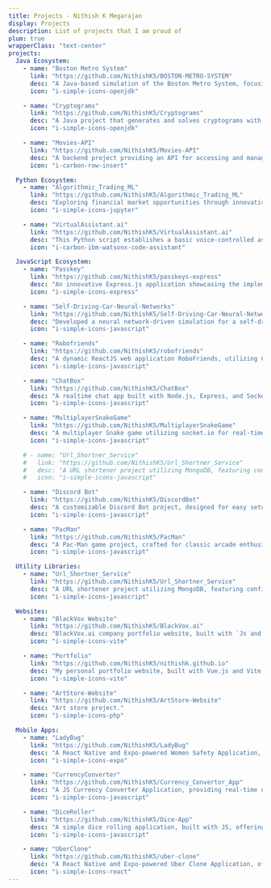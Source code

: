 ```yaml
---
title: Projects - Nithish K Megarajan
display: Projects
description: List of projects that I am proud of
plum: true
wrapperClass: "text-center"
projects:
  Java Ecosystem:
    - name: "Boston Metro System"
      link: "https://github.com/NithishK5/BOSTON-METRO-SYSTEM"
      desc: "A Java-based simulation of the Boston Metro System, focusing on its functionalities, routes, and behavior, developed collaboratively."
      icon: "i-simple-icons-openjdk"

    - name: "Cryptograms"
      link: "https://github.com/NithishK5/Cryptograms"
      desc: "A Java project that generates and solves cryptograms with phrases, designed for collaborative learning in cryptography for educational purposes."
      icon: "i-simple-icons-openjdk"

    - name: "Movies-API"
      link: "https://github.com/NithishK5/Movies-API"
      desc: "A backend project providing an API for accessing and managing a vast database of movies, built using Java and designed for seamless integration into web and mobile applications."
      icon: "i-carbon-row-insert"

  Python Ecosystem:
    - name: "Algorithmic_Trading_ML"
      link: "https://github.com/NithishK5/Algorithmic_Trading_ML"
      desc: "Exploring financial market opportunities through innovative machine learning-driven algorithmic trading strategies, from unsupervised asset clustering and sentiment analysis to advanced volatility forecasting."
      icon: "i-simple-icons-jupyter"

    - name: "VirtualAssistant.ai"
      link: "https://github.com/NithishK5/VirtualAssistant.ai"
      desc: "This Python script establishes a basic voice-controlled assistant named Mia. Utilizing speech recognition, it processes voice commands to perform tasks like playing music on YouTube or informing about the current time."
      icon: "i-carbon-ibm-watsonx-code-assistant"

  JavaScript Ecosystem:
    - name: "Passkey"
      link: "https://github.com/NithishK5/passkeys-express"
      desc: "An innovative Express.js application showcasing the implementation of Web Authentication API (Webauthn) with Passkeys for secure, passwordless authentication in a Dockerized environment."
      icon: "i-simple-icons-express"

    - name: "Self-Driving-Car-Neural-Networks"
      link: "https://github.com/NithishK5/Self-Driving-Car-Neural-Networks-and-ML-P-1"
      desc: "Developed a neural network-driven simulation for a self-driving car in JavaScript from scratch, learning and implementing car mechanics, environment design, sensor simulation, collision detection, and autonomous control inspired by the workings of real neural networks."
      icon: "i-simple-icons-javascript"

    - name: "Robofriends"
      link: "https://github.com/NithishK5/robofriends"
      desc: "A dynamic ReactJS web application RoboFriends, utilizing Create React App for streamlined development, testing, and deployment, within the modern JavaScript ecosystem."
      icon: "i-simple-icons-javascript"

    - name: "ChatBox"
      link: "https://github.com/NithishK5/ChatBox"
      desc: "A realtime chat app built with Node.js, Express, and Socket.io, featuring a simple Vanilla JS frontend."
      icon: "i-simple-icons-javascript"

    - name: "MultiplayerSnakeGame"
      link: "https://github.com/NithishK5/MultiplayerSnakeGame"
      desc: "A multiplayer Snake game utilizing socket.io for real-time, interactive gameplay across multiple players."
      icon: "i-simple-icons-javascript"

    # - name: "Url_Shortner_Service"
    #   link: "https://github.com/NithishK5/Url_Shortner_Service"
    #   desc: "A URL shortener project utilizing MongoDB, featuring configurable settings in default.json for development and production.json for production environments."
    #   icon: "i-simple-icons-javascript"

    - name: "Discord Bot"
      link: "https://github.com/NithishK5/DiscordBot"
      desc: "A customizable Discord Bot project, designed for easy setup and deployment. Install dependencies, then launch with npm start or npm run dev. Integrate the bot into your Discord server using a unique client ID and explore its capabilities through the comprehensive Discord.js documentation."
      icon: "i-simple-icons-javascript"

    - name: "PacMan"
      link: "https://github.com/NithishK5/PacMan"
      desc: "A Pac-Man game project, crafted for classic arcade enthusiasts. Install dependencies to dive into the nostalgic chase, navigating mazes and evading ghosts in this timeless pursuit."
      icon: "i-simple-icons-javascript"

  Utility Libraries:
    - name: "Url_Shortner_Service"
      link: "https://github.com/NithishK5/Url_Shortner_Service"
      desc: "A URL shortener project utilizing MongoDB, featuring configurable settings in default.json for development and production.json for production environments."
      icon: "i-simple-icons-javascript"

  Websites:
    - name: "BlackVox Website"
      link: "https://github.com/NithishK5/BlackVox.ai"
      desc: "BlackVox.ai company portfolio website, built with `Js and Vite, featuring a clean, responsive design."
      icon: "i-simple-icons-vite"

    - name: "Portfolio"
      link: "https://github.com/NithishK5/nithishk.github.io"
      desc: "My personal portfolio website, built with Vue.js and Vite, featuring a clean, responsive design and a variety of projects."
      icon: "i-simple-icons-vite"

    - name: "ArtStore-Website"
      link: "https://github.com/NithishK5/ArtStore-Website"
      desc: "Art store project."
      icon: "i-simple-icons-php"

  Mobile Apps:
    - name: "LadyBug"
      link: "https://github.com/NithishK5/LadyBug"
      desc: "A React Native and Expo-powered Women Safety Application, offering real-time crime data to safeguard and empower women, promoting confidence and security in their daily lives."
      icon: "i-simple-icons-expo"

    - name: "CurrencyConverter"
      link: "https://github.com/NithishK5/Currency_Convertor_App"
      desc: "A JS Currency Converter Application, providing real-time exchange rates and currency conversion for seamless international transactions."
      icon: "i-simple-icons-javascript"

    - name: "DiceRoller"
      link: "https://github.com/NithishK5/Dice-App"
      desc: "A simple dice rolling application, built with JS, offering a fun and interactive way to roll dice for games and activities."
      icon: "i-simple-icons-javascript"

    - name: "UberClone"
      link: "https://github.com/NithishK5/uber-clone"
      desc: "A React Native and Expo-powered Uber Clone Application, offering a seamless, user-friendly experience for ride-sharing and transportation services."
      icon: "i-simple-icons-react"
---
```


<!-- @layout-full-width -->

<ListProjects :projects="frontmatter.projects" />
